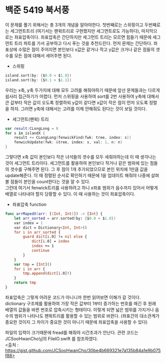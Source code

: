 # 백준 5419 북서풍
이 문제를 풀기 위해서는 총 3개의 개념을 알아야한다. 첫번째로는 스위핑이고 두번째로는 세그먼트트리 (여기서는 팬윅트리로 구현했지만 세그먼트로도 가능하다), 마지막으로는 좌표압축이다. 좌표압축은 간단하지만 세그먼트 트리는 모르면 힘들기 때문에 세그먼트 트리 파트를 가서 공부하고 다시 푸는 것을 추천드린다.
먼저 문제는 간단하다. 좌표상에 수많은 점이 주어지면 본인보다 x값은 같거나 작고 y값은 크거나 같은 점들의 갯수를 모든 점에 대해서 세어주면 된다.  
- 스위핑
```swift
island.sort(by: {$0.0 < $1.0})
island.sort(by: {$0.1 > $1.1})
```
우리는 x축, y축 두가지에 대해 모두 고려를 해줘야하기 때문에 앞선 문제들과는 다르게 쉽사리 접근하기가 어렵다. 먼저 스위핑을 사용하여 sort를 2번 사용하여 y축에 대해서 큰 값부터 작은 값이 오도록 정렬하되 y값이 같다면 x값이 작은 점이 먼저 오도록 정렬을 하자. 그러면 y축에 대해서는 고려를 이제 안해줘도 된다는 것이 보일 것이다.  
- 세그먼트(펜윅) 트리
```swift
var result:CLongLong = 0
for s in islandX {
    result += CLongLong(fenwickFind(fwk: tree, index: s))
    fenwickUpdate(fwk: &tree, index: s, val: 1, n: n)
}
```
그렇다면 x축 값이 본인보다 작은 녀석들의 갯수를 모두 세줘야하는데 이 때 생각나는 것이 세그먼트 트리이다. 세그먼트를 활용하여 본인보다 작거나 같은 범위에 있는 점들의 갯수를 구해주면 된다. 그 후 점이 1개 추가되었으므로 본인 위치에 1만큼 값을 update해준다. 이 때 정렬된 순서로 확인하기 때문에 1을 업데이트 해줘야 나중에 살펴볼 점들이 본인을 count한다는 것을 알 수 있다.  
그런데 여기서 fenwick트리를 사용하려고 하니 x좌표 범위가 음수까지 있어서 어떻게 배열로 나타내야 할지 당황할 수 있다. 이 때 사용하는 것이 좌표압축이다.
- 좌표압축 function
```swift
func arrMapedX(arr: [(Int, Int)]) -> [Int] {
    let arr_sorted = arr.sorted(by: {$0.0 < $1.0})
    var index = 1
    var dict = Dictionary<Int, Int>()
    for i in arr_sorted {
        guard dict[i.0] != nil else {
            dict[i.0] = index
            index += 1
            continue
        }
    }
    var tmp = [Int]()
    for i in arr {
        tmp.append(dict[i.0]!)
    }
    return tmp
}
```
좌표압축은 그렇게 어려운 코드가 아니니까 한번 읽어보면 이해가 갈 것이다. dictionary 구조체를 활용하여 가장 작은 값부터 1부터 증가하는 번호를 매긴 후 원래 배열의 값들을 바뀐 번호로 압축시키는 형태이다. 이렇게 되면 넓은 범위를 가지거나 음수의 범위가 나타나도 팬윅트리를 활용할 수 있는 범위로 바뀐다. (좌표간의 대소관계가 중요한 것이지 그 차이가 중요한 것이 아니기 때문에 좌표압축을 사용할 수 있다)  
  
파일의 입력이 크기때문에 fread를 해줘야 시간초과가 안난다. 관련 코드는 JCSooHwanCho님의 FileIO.swift 를 참조하였다.  
<출처 : https://gist.github.com/JCSooHwanCho/30be4b669321e7a135b84a1e9b075f88>
